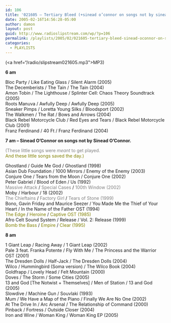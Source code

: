 ```yaml
---
id: 106
title: '021605 – Tertiary Bleed (+sinead o’connor on songs not by sinead o’connor)'
date: 2005-02-16T14:56:28-05:00
author: damon
layout: post
guid: http://www.radioslipstream.com/wp/?p=106
permalink: /playlists/2005/02/021605-tertiary-bleed-sinead-oconnor-on-songs-not-by-sinead-oconnor/
categories:
  - PLAYLISTS
---
```

(<a href=“/radio/slipstream021605.mp3">MP3</a>)

**6 am**</font> 

Bloc Party / Like Eating Glass / Silent Alarm (2005)  
The Decemberists / The Tain / The Tain (2004)  
Amon Tobin / The Lighthouse / Splinter Cell: Chaos Theory Soundtrack (2005)  
Roots Manuva / Awfully Deep / Awfully Deep (2005)  
Sneaker Pimps / Loretta Young Silks / Bloodsport (2002)  
The Walkmen / The Rat / Bows and Arrows (2004)  
Black Rebel Motorcycle Club / Red Eyes and Tears / Black Rebel Motorcycle Club (2001)  
Franz Ferdinand / 40 Ft / Franz Ferdinand (2004)

**7 am – Sinead O’Connor on songs not by Sinead O’Connor.**

<font color="#808080">(These little songs were <i>meant</i> to get played.</font>  
 <font color="#808000">And these little songs saved the day.)</font>

Ghostland / Guide Me God / Ghostland (1998)  
Asian Dub Foundation / 1000 Mirrors / Enemy of the Enemy (2003)  
Conjure One / Tears from the Moon / Conjure One (2002)  
Peter Gabriel / Blood of Eden / Us (1992)  
<font color="#808080">Massive Attack</font> / <font color="#808080">Special Cases</font> / <font color="#808080">100th Window (2002)</font>  
Moby / Harbour / 18 (2002)  
<font color="#808080">The Chieftains</font> / <font color="#808080">Factory Girl</font> / <font color="#808080">Tears of Stone (1999)</font>  
Bono, Gavin Friday and Maurice Seezer / You Made Me the Thief of Your Heart / In the Name of the Father OST (1994)  
<font color="#808000">The Edge</font> / <font color="#808000">Heroine</font> / <font color="#808000">Captive OST (1985)</font>  
Afro Celt Sound System / Release / Vol. 2: Release (1999)  
<font color="#808000">Bomb the Bass</font> / <font color="#808000">Empire</font> / <font color="#808000">Clear (1995)</font>

**8 am**</font> 

1 Giant Leap / Racing Away / 1 Giant Leap (2002)  
Pale 3 feat. Franka Potente / Fly With Me / The Princess and the Warrior OST (2001)  
The Dresden Dolls / Half-Jack / The Dresden Dolls (2004)  
Wilco / Hummingbird (Soma version) / The Wilco Book (2004)  
Goldfrapp / Lovely Head / Felt Mountain (2000)  
Doves / The Storm / Some Cities (2005)  
13 and God [The Notwist + Themselves] / Men of Station / 13 and God (2005)  
Slowdive / Machine Gun / Souvlaki (1993)  
Mum / We Have a Map of the Piano / Finally We Are No One (2002)  
At The Drive In / Arc Arsenal / The Relationship of Command (2000)  
Pinback / Fortress / Outside Closer (2004)  
Iron and Wine / Woman King / Woman King EP (2005)
